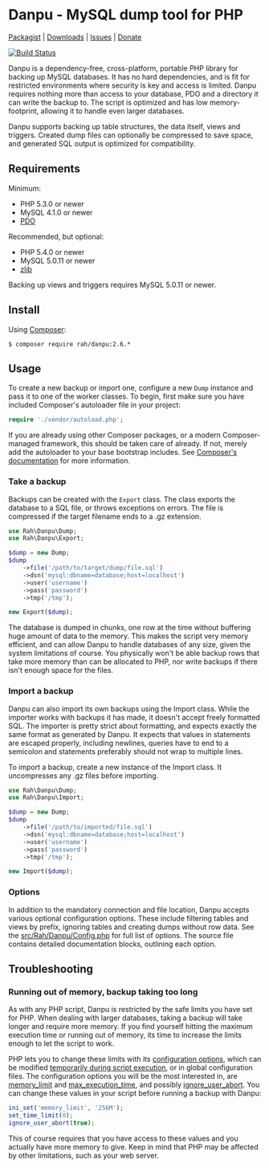 Danpu - MySQL dump tool for PHP
=========

[Packagist](https://packagist.org/packages/rah/danpu) | [Downloads](https://github.com/gocom/danpu/releases) | [Issues](https://github.com/gocom/danpu/issues) | [Donate](http://rahforum.biz/donate/danpu)

[![Build Status](https://travis-ci.org/gocom/danpu.png?branch=master)](https://travis-ci.org/gocom/danpu)

Danpu is a dependency-free, cross-platform, portable PHP library for backing up MySQL databases. It has no hard dependencies, and is fit for restricted environments where security is key and access is limited. Danpu requires nothing more than access to your database, PDO and a directory it can write the backup to. The script is optimized and has low memory-footprint, allowing it to handle even larger databases.

Danpu supports backing up table structures, the data itself, views and triggers. Created dump files can optionally be compressed to save space, and generated SQL output is optimized for compatibility.

Requirements
---------

Minimum:

* PHP 5.3.0 or newer
* MySQL 4.1.0 or newer
* [PDO](http://php.net/pdo)

Recommended, but optional:

* PHP 5.4.0 or newer
* MySQL 5.0.11 or newer
* [zlib](http://www.php.net/manual/en/book.zlib.php)

Backing up views and triggers requires MySQL 5.0.11 or newer.

Install
---------

Using [Composer](http://getcomposer.org):

    $ composer require rah/danpu:2.6.*

Usage
---------

To create a new backup or import one, configure a new ```Dump``` instance and pass it to one of the worker classes. To begin, first make sure you have included Composer's autoloader file in your project:

```php
require './vendor/autoload.php';
```

If you are already using other Composer packages, or a modern Composer-managed framework, this should be taken care of already. If not, merely add the autoloader to your base bootstrap includes. See [Composer's documentation](http://getcomposer.org) for more information.

### Take a backup

Backups can be created with the ```Export``` class. The class exports the database to a SQL file, or throws exceptions on errors. The file is compressed if the target filename ends to a .gz extension.

```php
use Rah\Danpu\Dump;
use Rah\Danpu\Export;

$dump = new Dump;
$dump
    ->file('/path/to/target/dump/file.sql')
    ->dsn('mysql:dbname=database;host=localhost')
    ->user('username')
    ->pass('password')
    ->tmp('/tmp');

new Export($dump);
```

The database is dumped in chunks, one row at the time without buffering huge amount of data to the memory. This makes the script very memory efficient, and can allow Danpu to handle databases of any size, given the system limitations of course. You physically won't be able backup rows that take more memory than can be allocated to PHP, nor write backups if there isn't enough space for the files.

### Import a backup

Danpu can also import its own backups using the Import class. While the importer works with backups it has made, it doesn't accept freely formatted SQL. The importer is pretty strict about formatting, and expects exactly the same format as generated by Danpu. It expects that values in statements are escaped properly, including newlines, queries have to end to a semicolon and statements preferably should not wrap to multiple lines.

To import a backup, create a new instance of the Import class. It uncompresses any .gz files before importing.

```php
use Rah\Danpu\Dump;
use Rah\Danpu\Import;

$dump = new Dump;
$dump
    ->file('/path/to/imported/file.sql')
    ->dsn('mysql:dbname=database;host=localhost')
    ->user('username')
    ->pass('password')
    ->tmp('/tmp');

new Import($dump);
```

### Options

In addition to the mandatory connection and file location, Danpu accepts various optional configuration options. These include filtering tables and views by prefix, ignoring tables and creating dumps without row data. See the [src/Rah/Danpu/Config.php](https://github.com/gocom/danpu/blob/master/src/Rah/Danpu/Config.php) for full list of options. The source file contains detailed documentation blocks, outlining each option.

Troubleshooting
---------

### Running out of memory, backup taking too long

As with any PHP script, Danpu is restricted by the safe limits you have set for PHP. When dealing with larger databases, taking a backup will take longer and require more memory. If you find yourself hitting the maximum execution time or running out of memory, its time to increase the limits enough to let the script to work.

PHP lets you to change these limits with its [configuration options](http://php.net/manual/en/ini.core.php), which can be modified [temporarily during script execution](http://php.net/manual/en/function.ini-set.php), or in global configuration files. The configuration options you will be the most interested in, are [memory_limit](http://www.php.net/manual/en/ini.core.php#ini.memory-limit) and [max_execution_time](http://www.php.net/manual/en/info.configuration.php#ini.max-execution-time), and possibly [ignore_user_abort](http://php.net/manual/en/function.ignore-user-abort.php). You can change these values in your script before running a backup with Danpu:

```php
ini_set('memory_limit', '256M');
set_time_limit(0);
ignore_user_abort(true);
```

This of course requires that you have access to these values and you actually have more memory to give. Keep in mind that PHP may be affected by other limitations, such as your web server.
